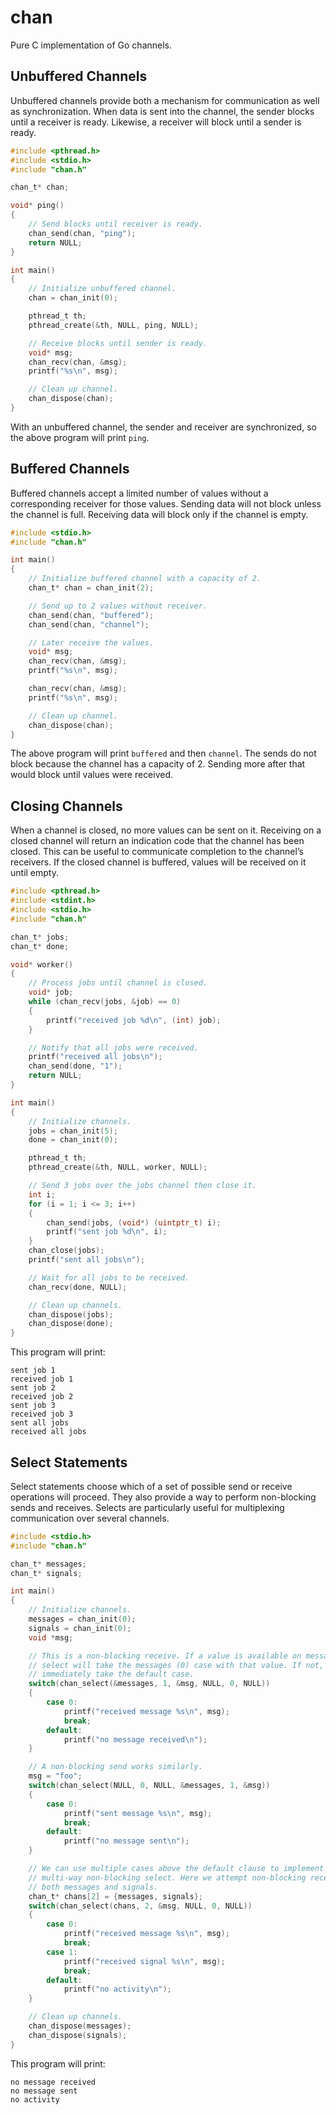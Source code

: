 chan
====

Pure C implementation of Go channels.

## Unbuffered Channels

Unbuffered channels provide both a mechanism for communication as well as synchronization. When data is sent into the channel, the sender blocks until a receiver is ready. Likewise, a receiver will block until a sender is ready.

```c
#include <pthread.h>
#include <stdio.h>
#include "chan.h"

chan_t* chan;

void* ping()
{
    // Send blocks until receiver is ready.
    chan_send(chan, "ping");
    return NULL;
}

int main()
{
    // Initialize unbuffered channel.
    chan = chan_init(0);

    pthread_t th;
    pthread_create(&th, NULL, ping, NULL);

    // Receive blocks until sender is ready.
    void* msg;
    chan_recv(chan, &msg);
    printf("%s\n", msg);

    // Clean up channel.
    chan_dispose(chan);
}
```

With an unbuffered channel, the sender and receiver are synchronized, so the above program will print `ping`.

## Buffered Channels

Buffered channels accept a limited number of values without a corresponding receiver for those values. Sending data will not block unless the channel is full. Receiving data will block only if the channel is empty.

```c
#include <stdio.h>
#include "chan.h"

int main()
{
    // Initialize buffered channel with a capacity of 2.
    chan_t* chan = chan_init(2);

    // Send up to 2 values without receiver.
    chan_send(chan, "buffered");
    chan_send(chan, "channel");

    // Later receive the values.
    void* msg;
    chan_recv(chan, &msg);
    printf("%s\n", msg);

    chan_recv(chan, &msg);
    printf("%s\n", msg);

    // Clean up channel.
    chan_dispose(chan);
}
```

The above program will print `buffered` and then `channel`. The sends do not block because the channel has a capacity of 2. Sending more after that would block until values were received.

## Closing Channels

When a channel is closed, no more values can be sent on it. Receiving on a closed channel will return an indication code that the channel has been closed. This can be useful to communicate completion to the channel’s receivers. If the closed channel is buffered, values will be received on it until empty.

```c
#include <pthread.h>
#include <stdint.h>
#include <stdio.h>
#include "chan.h"

chan_t* jobs;
chan_t* done;

void* worker()
{
    // Process jobs until channel is closed.
    void* job;
    while (chan_recv(jobs, &job) == 0)
    {
        printf("received job %d\n", (int) job);
    }

    // Notify that all jobs were received.
    printf("received all jobs\n");
    chan_send(done, "1");
    return NULL;
}

int main()
{
    // Initialize channels.
    jobs = chan_init(5);
    done = chan_init(0);

    pthread_t th;
    pthread_create(&th, NULL, worker, NULL);

    // Send 3 jobs over the jobs channel then close it.
    int i;
    for (i = 1; i <= 3; i++)
    {
        chan_send(jobs, (void*) (uintptr_t) i);
        printf("sent job %d\n", i);
    }
    chan_close(jobs);
    printf("sent all jobs\n");

    // Wait for all jobs to be received.
    chan_recv(done, NULL);

    // Clean up channels.
    chan_dispose(jobs);
    chan_dispose(done);
}
```

This program will print:

```
sent job 1
received job 1
sent job 2
received job 2
sent job 3
received job 3
sent all jobs
received all jobs
```

## Select Statements

Select statements choose which of a set of possible send or receive operations will proceed. They also provide a way to perform non-blocking sends and receives. Selects are particularly useful for multiplexing communication over several channels.

```c
#include <stdio.h>
#include "chan.h"

chan_t* messages;
chan_t* signals;

int main()
{
    // Initialize channels.
    messages = chan_init(0);
    signals = chan_init(0);
    void *msg;

    // This is a non-blocking receive. If a value is available on messages,
    // select will take the messages (0) case with that value. If not, it will
    // immediately take the default case.
    switch(chan_select(&messages, 1, &msg, NULL, 0, NULL))
    {
        case 0:
            printf("received message %s\n", msg);
            break;
        default:
            printf("no message received\n");
    }

    // A non-blocking send works similarly.
    msg = "foo";
    switch(chan_select(NULL, 0, NULL, &messages, 1, &msg))
    {
        case 0:
            printf("sent message %s\n", msg);
            break;
        default:
            printf("no message sent\n");
    }

    // We can use multiple cases above the default clause to implement a
    // multi-way non-blocking select. Here we attempt non-blocking receives on
    // both messages and signals.
    chan_t* chans[2] = {messages, signals};
    switch(chan_select(chans, 2, &msg, NULL, 0, NULL))
    {
        case 0:
            printf("received message %s\n", msg);
            break;
        case 1:
            printf("received signal %s\n", msg);
            break;
        default:
            printf("no activity\n");
    }

    // Clean up channels.
    chan_dispose(messages);
    chan_dispose(signals);
}
```

This program will print:

```
no message received
no message sent
no activity
```
